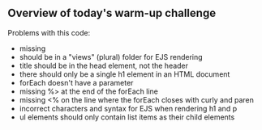 ## Overview of today's warm-up challenge

Problems with this code: 
- missing <!DOCTYPE html> 
- should be in a "views" (plural) folder for EJS rendering 
- title should be in the head element, not the header 
- there should only be a single h1 element in an HTML document 
- forEach doesn't have a parameter 
- missing %> at the end of the forEach line 
- missing <% on the line where the forEach closes with curly and paren 
- incorrect characters and syntax for EJS when rendering h1 and p 
- ul elements should only contain list items as their child elements 

